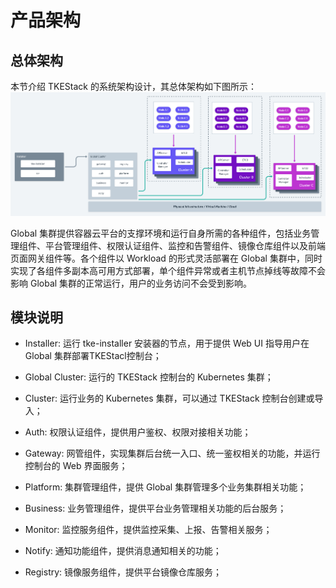 # 产品架构

## 总体架构

本节介绍 TKEStack 的系统架构设计，其总体架构如下图所示：
![ ](https://github.com/tkestack/tke/blob/master/docs/images/TKEStackHighLevelArchitecture@2x.png?raw=true)

Global 集群提供容器云平台的支撑环境和运行自身所需的各种组件，包括业务管理组件、平台管理组件、权限认证组件、监控和告警组件、镜像仓库组件以及前端页面网关组件等。各个组件以 Workload 的形式灵活部署在 Global 集群中，同时实现了各组件多副本高可用方式部署，单个组件异常或者主机节点掉线等故障不会影响 Global 集群的正常运行，用户的业务访问不会受到影响。

## 模块说明

* Installer: 运行 tke-installer 安装器的节点，用于提供 Web UI 指导用户在 Global 集群部署TKEStacl控制台；
* Global Cluster: 运行的 TKEStack 控制台的 Kubernetes 集群；
* Cluster: 运行业务的 Kubernetes 集群，可以通过 TKEStack 控制台创建或导入；

* Auth: 权限认证组件，提供用户鉴权、权限对接相关功能；
* Gateway: 网管组件，实现集群后台统一入口、统一鉴权相关的功能，并运行控制台的 Web 界面服务；
* Platform: 集群管理组件，提供 Global 集群管理多个业务集群相关功能；
* Business: 业务管理组件，提供平台业务管理相关功能的后台服务；
* Monitor: 监控服务组件，提供监控采集、上报、告警相关服务；
* Notify: 通知功能组件，提供消息通知相关的功能；
* Registry: 镜像服务组件，提供平台镜像仓库服务；
